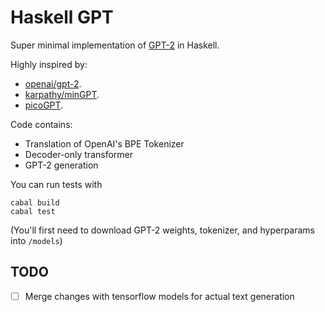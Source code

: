 # Haskell GPT

Super minimal implementation of [GPT-2](https://d4mucfpksywv.cloudfront.net/better-language-models/language_models_are_unsupervised_multitask_learners.pdf) in Haskell.

Highly inspired by:
- [openai/gpt-2](https://github.com/openai/gpt-2).
- [karpathy/minGPT](https://github.com/karpathy/mingpt).
- [picoGPT](https://github.com/jaymody/picoGPT).

Code contains:
- Translation of OpenAI's BPE Tokenizer
- Decoder-only transformer
- GPT-2 generation


You can run tests with

```
cabal build
cabal test
```

(You'll first need to download GPT-2 weights, tokenizer, and hyperparams into `/models`)

## TODO
- [ ] Merge changes with tensorflow models for actual text generation
